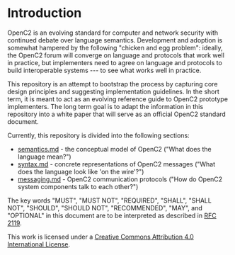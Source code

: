 
# Introduction

OpenC2 is an evolving standard for computer and network security with continued debate over language semantics. Development and adoption is somewhat hampered by the following "chicken and egg problem": ideally, the OpenC2 forum will converge on language and protocols that work well in practice, but implementers need to agree on language and protocols to build interoperable systems --- to see what works well in practice.

This repository is an attempt to bootstrap the process by capturing core design principles and suggesting implementation guidelines. In the short term, it is meant to act as an evolving reference guide to OpenC2 prototype implementers. The long term goal is to adapt the information in this repository into a white paper that will serve as an official OpenC2 standard document.

Currently, this repository is divided into the following sections:

- [semantics.md](semantics.md) - the conceptual model of OpenC2 ("What does the language mean?")
- [syntax.md](syntax.md) - concrete representations of OpenC2 messages ("What does the language look like 'on the wire'?")
- [messaging.md](communication.md) - OpenC2 communication protocols ("How do OpenC2 system components talk to each other?")

The key words "MUST", "MUST NOT", "REQUIRED", "SHALL", "SHALL NOT", "SHOULD", "SHOULD NOT", "RECOMMENDED",  "MAY", and "OPTIONAL" in this document are to be interpreted as described in [RFC 2119](https://tools.ietf.org/html/rfc2119).

This work is licensed under a [Creative Commons Attribution 4.0 International License](http://creativecommons.org/licenses/by/4.0/).

